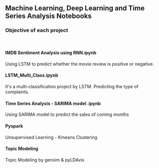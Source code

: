 ## Machine Learning, Deep Learning and Time Series Analysis Notebooks

### Objective of each project
<br>

#### IMDB Sentiment Analysis using RNN.ipynb
Using LSTM to predict whether the movie review is positive or negative.

#### LSTM_Multi_Class.ipynb
It's a multi-classification project by LSTM. Predicting the type of complaints.

#### Time Series Analysis - SARIMA model .ipynb
Using SARIMA model to predict the sales of coming months

#### Pyspark
Unsupervised Learning - Kmeans Clustering 

#### Topic Modeling
Topic Modeling by gensim & pyLDAvis
